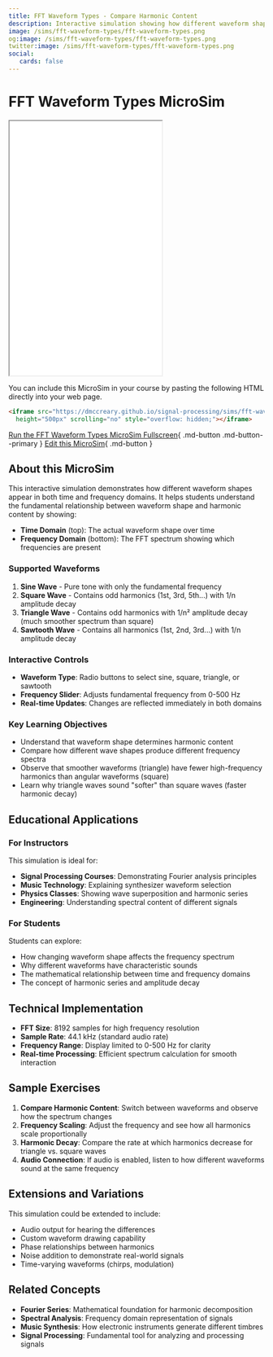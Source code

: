 ```yaml
---
title: FFT Waveform Types - Compare Harmonic Content
description: Interactive simulation showing how different waveform shapes (sine, square, triangle, sawtooth) appear in frequency domain
image: /sims/fft-waveform-types/fft-waveform-types.png
og:image: /sims/fft-waveform-types/fft-waveform-types.png
twitter:image: /sims/fft-waveform-types/fft-waveform-types.png
social:
   cards: false
---
```

# FFT Waveform Types MicroSim

<iframe src="main.html" height="500" scrolling="no" style="overflow: hidden;"></iframe>

You can include this MicroSim in your course by pasting the following HTML directly into your web page.

```html
<iframe src="https://dmccreary.github.io/signal-processing/sims/fft-waveform-types/main.html" 
  height="500px" scrolling="no" style="overflow: hidden;"></iframe>
```

[Run the FFT Waveform Types MicroSim Fullscreen](./main.html){ .md-button .md-button--primary }
[Edit this MicroSim](https://editor.p5js.org/){ .md-button }

## About this MicroSim

This interactive simulation demonstrates how different waveform shapes appear in both time and frequency domains. It helps students understand the fundamental relationship between waveform shape and harmonic content by showing:

- **Time Domain** (top): The actual waveform shape over time
- **Frequency Domain** (bottom): The FFT spectrum showing which frequencies are present

### Supported Waveforms

1. **Sine Wave** - Pure tone with only the fundamental frequency
2. **Square Wave** - Contains odd harmonics (1st, 3rd, 5th...) with 1/n amplitude decay
3. **Triangle Wave** - Contains odd harmonics with 1/n² amplitude decay (much smoother spectrum than square)
4. **Sawtooth Wave** - Contains all harmonics (1st, 2nd, 3rd...) with 1/n amplitude decay

### Interactive Controls

- **Waveform Type**: Radio buttons to select sine, square, triangle, or sawtooth
- **Frequency Slider**: Adjusts fundamental frequency from 0-500 Hz
- **Real-time Updates**: Changes are reflected immediately in both domains

### Key Learning Objectives

- Understand that waveform shape determines harmonic content
- Compare how different wave shapes produce different frequency spectra
- Observe that smoother waveforms (triangle) have fewer high-frequency harmonics than angular waveforms (square)
- Learn why triangle waves sound "softer" than square waves (faster harmonic decay)

## Educational Applications

### For Instructors

This simulation is ideal for:
- **Signal Processing Courses**: Demonstrating Fourier analysis principles
- **Music Technology**: Explaining synthesizer waveform selection
- **Physics Classes**: Showing wave superposition and harmonic series
- **Engineering**: Understanding spectral content of different signals

### For Students

Students can explore:
- How changing waveform shape affects the frequency spectrum
- Why different waveforms have characteristic sounds
- The mathematical relationship between time and frequency domains
- The concept of harmonic series and amplitude decay

## Technical Implementation

- **FFT Size**: 8192 samples for high frequency resolution
- **Sample Rate**: 44.1 kHz (standard audio rate)
- **Frequency Range**: Display limited to 0-500 Hz for clarity
- **Real-time Processing**: Efficient spectrum calculation for smooth interaction

## Sample Exercises

1. **Compare Harmonic Content**: Switch between waveforms and observe how the spectrum changes
2. **Frequency Scaling**: Adjust the frequency and see how all harmonics scale proportionally
3. **Harmonic Decay**: Compare the rate at which harmonics decrease for triangle vs. square waves
4. **Audio Connection**: If audio is enabled, listen to how different waveforms sound at the same frequency

## Extensions and Variations

This simulation could be extended to include:
- Audio output for hearing the differences
- Custom waveform drawing capability
- Phase relationships between harmonics
- Noise addition to demonstrate real-world signals
- Time-varying waveforms (chirps, modulation)

## Related Concepts

- **Fourier Series**: Mathematical foundation for harmonic decomposition
- **Spectral Analysis**: Frequency domain representation of signals
- **Music Synthesis**: How electronic instruments generate different timbres
- **Signal Processing**: Fundamental tool for analyzing and processing signals
